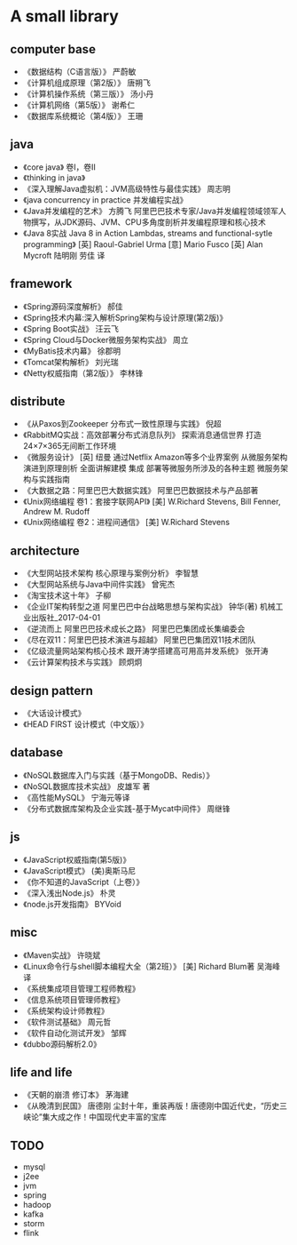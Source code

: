 
# A small library

## computer base

* 《数据结构（C语言版）》 严蔚敏
* 《计算机组成原理（第2版）》 唐朔飞
* 《计算机操作系统（第三版）》 汤小丹
* 《计算机网络（第5版）》 谢希仁
* 《数据库系统概论（第4版）》 王珊

## java

* 《core java》 卷I，卷II
* 《thinking in java》
* 《深入理解Java虚拟机：JVM高级特性与最佳实践》 周志明
* 《java concurrency in practice 并发编程实战》
* 《Java并发编程的艺术》 方腾飞	阿里巴巴技术专家/Java并发编程领域领军人物撰写，从JDK源码、JVM、CPU多角度剖析并发编程原理和核心技术
* 《Java 8实战 Java 8 in Action Lambdas, streams and functional-sytle programming》 [英] Raoul-Gabriel Urma [意] Mario Fusco [英] Alan Mycroft 陆明刚 劳佳 译

## framework

* 《Spring源码深度解析》 郝佳
* 《Spring技术内幕:深入解析Spring架构与设计原理(第2版)》
* 《Spring Boot实战》 汪云飞
* 《Spring Cloud与Docker微服务架构实战》 周立
* 《MyBatis技术内幕》 徐郡明
* 《Tomcat架构解析》 刘光瑞
* 《Netty权威指南（第2版）》 李林锋

## distribute

* 《从Paxos到Zookeeper 分布式一致性原理与实践》 倪超
* 《RabbitMQ实战：高效部署分布式消息队列》 探索消息通信世界 打造24×7×365无间断工作环境
* 《微服务设计》 [英] 纽曼 通过Netflix Amazon等多个业界案例 从微服务架构演进到原理剖析 全面讲解建模 集成 部署等微服务所涉及的各种主题 微服务架构与实践指南
* 《大数据之路：阿里巴巴大数据实践》 阿里巴巴数据技术与产品部著
* 《Unix网络编程 卷1：套接字联网API》 [美] W.Richard Stevens, Bill Fenner, Andrew M. Rudoff
* 《Unix网络编程 卷2：进程间通信》 [美] W.Richard Stevens

## architecture

* 《大型网站技术架构 核心原理与案例分析》 李智慧
* 《大型网站系统与Java中间件实践》 曾宪杰
* 《淘宝技术这十年》 子柳
* 《企业IT架构转型之道  阿里巴巴中台战略思想与架构实战》 钟华(著) 机械工业出版社_2017-04-01
* 《逆流而上 阿里巴巴技术成长之路》 阿里巴巴集团成长集编委会
* 《尽在双11：阿里巴巴技术演进与超越》 阿里巴巴集团双11技术团队
* 《亿级流量网站架构核心技术 跟开涛学搭建高可用高并发系统》 张开涛
* 《云计算架构技术与实践》 顾炯炯

## design pattern

* 《大话设计模式》
* 《HEAD FIRST 设计模式（中文版）》

## database

* 《NoSQL数据库入门与实践（基于MongoDB、Redis）》
* 《NoSQL数据库技术实战》 皮雄军 著
* 《高性能MySQL》 宁海元等译
* 《分布式数据库架构及企业实践-基于Mycat中间件》 周继锋

## js

* 《JavaScript权威指南(第5版)》
* 《JavaScript模式》 (美)奥斯马尼
* 《你不知道的JavaScript（上卷）》	
* 《深入浅出Node.js》 朴灵
* 《node.js开发指南》 BYVoid

## misc

* 《Maven实战》	许晓斌
* 《Linux命令行与shell脚本编程大全（第2班）》 [美] Richard Blum著 吴海峰 译
* 《系统集成项目管理工程师教程》
* 《信息系统项目管理师教程》
* 《系统架构设计师教程》
* 《软件测试基础》 周元哲
* 《软件自动化测试开发》 邹辉
* 《dubbo源码解析2.0》

## life and life

* 《天朝的崩溃 修订本》 茅海建
* 《从晚清到民国》 唐德刚 尘封十年，重装再版！唐德刚中国近代史，“历史三峡论”集大成之作！中国现代史丰富的宝库

## TODO
* mysql
* j2ee
* jvm
* spring
* hadoop
* kafka
* storm
* flink

